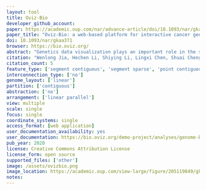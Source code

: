 ```yaml
---
layout: tool 
title: Oviz-Bio
developer_github_account: 
paper: https://academic.oup.com/nar/advance-article/doi/10.1093/nar/gkaa371/5835823
paper_title: "Oviz-Bio: a web-based platform for interactive cancer genomics data visualization"
doi: 10.1093/nar/gkaa371
browser: https://bio.oviz.org/
abstract: "Genetics data visualization plays an important role in the sharing of knowledge from cancer genome research. Many types of visualization are widely used, most of which are static and require sufficient coding experience to create. Here, we present Oviz-Bio, a web-based platform that provides interactive and real-time visualizations of cancer genomics data. Researchers can interactively explore visual outputs and export high-quality diagrams. Oviz-Bio supports a diverse range of visualizations on common cancer mutation types, including annotation and signatures of small scale mutations, haplotype view and focal clusters of copy number variations, split-reads alignment and heatmap view of structural variations, transcript junction of fusion genes and genomic hotspot of oncovirus integrations. Furthermore, Oviz-Bio allows landscape view to investigate multi-layered data in samples cohort. All Oviz-Bio visual applications are freely available at https://bio.oviz.org/."
citation: "Wenlong Jia, Hechen Li, Shiying Li, Lingxi Chen, Shuai Cheng Li, Oviz-Bio: a web-based platform for interactive cancer genomics data visualization, Nucleic Acids Research, Volume 48, Issue W1, 02 July 2020, Pages W415–W426, https://doi.org/10.1093/nar/gkaa371"
citation_count: 5
feature_type: ['segment contiguous', 'segment sparse', 'point contiguous', 'point sparse']
interconnection_type: ['no']
genome_layout: ['linear']
partition: ['contiguous']
abstraction: ['no']
arrangement: ['linear parallel']
view: multiple
scale: single
focus: single
coordinate_systems: single
access_format: [web application]
user_documentation_availability: yes
user_documentation: https://bio.oviz.org/demo-project/analyses/genome-browser
pub_year: 2020
license: Creative Commons Attribution License
license_form: open source
supported_files: ['other']
image: /assets/ovizbio.png
image_location: https://academic.oup.com/view-large/figure/205119849/gkaa371fig1.jpg
notes: 
---
```

